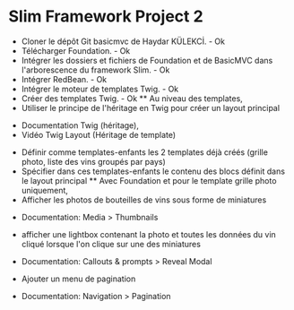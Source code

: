 # Slim Framework Project 2

* Cloner le dépôt Git basicmvc de Haydar KÜLEKCİ. - Ok
* Télécharger Foundation. - Ok
* Intégrer les dossiers et fichiers de Foundation et de BasicMVC dans l'arborescence du framework Slim. - Ok
* Intégrer RedBean. - Ok
* Intégrer le moteur de templates Twig. - Ok
* Créer des templates Twig. - Ok
** Au niveau des templates,
* Utiliser le principe de l'héritage en Twig pour créer un layout principal
- Documentation Twig (héritage),
- Vidéo Twig Layout (Héritage de template)
* Définir comme templates-enfants les 2 templates déjà créés (grille photo, liste des vins groupés par pays)
* Spécifier dans ces templates-enfants le contenu des blocs définit dans le layout principal
** Avec Foundation et pour le template grille photo uniquement,
* Afficher les photos de bouteilles de vins sous forme de miniatures
- Documentation: Media > Thumbnails
* afficher une lightbox contenant la photo et toutes les données du vin cliqué lorsque l'on clique sur une des miniatures
- Documentation: Callouts & prompts > Reveal Modal
* Ajouter un menu de pagination
- Documentation: Navigation > Pagination
